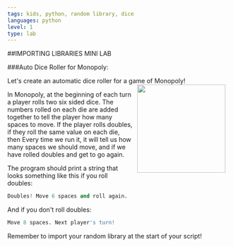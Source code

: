 ```yaml
---
tags: kids, python, random library, dice
languages: python
level: 1
type: lab
---
```

##IMPORTING LIBRARIES MINI LAB

###Auto Dice Roller for Monopoly:

Let's create an automatic dice roller for a game of Monopoly! <img src="http://monopoly-slot.com/wp-content/uploads/2013/04/monopoly-slot.jpg" width="200px" align="right" hspace="10">

In Monopoly, at the beginning of each turn a player rolls two six sided dice. The numbers rolled on each die are added together to tell the player how many spaces to move. If the player rolls doubles, if they roll the same value on each die, then  Every time we run it, it will tell us how many spaces we should move, and if we have rolled doubles and get to go again.

The program should print a string that looks something like this if you roll doubles:

```python
Doubles! Move 6 spaces and roll again.
```
And if you don't roll doubles:
```python
Move 8 spaces. Next player's turn!
```
Remember to import your random library at the start of your script!
